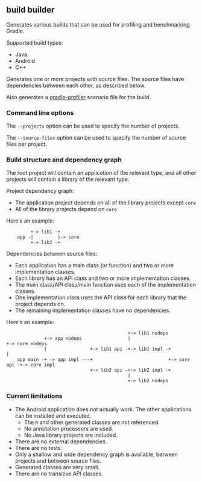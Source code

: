 ## build builder

Generates various builds that can be used for profiling and benchmarking Gradle.

Supported build types:

- Java
- Android
- C++

Generates one or more projects with source files. The source files have dependencies between each other, as described below.

Also generates a [gradle-profiler](https://www.github.com/gradle/gradle-profiler) scenario file for the build.

### Command line options

The `--projects` option can be used to specify the number of projects.

The `--source-files` option can be used to specify the number of source files per project.

### Build structure and dependency graph

The root project will contain an application of the relevant type, and all other projects will contain a library of the relevant type. 

Project dependency graph:

- The application project depends on all of the library projects except `core`
- All of the library projects depend on `core`

Here's an example:

```
         +-> lib1 -+
    app -|         |-> core
         +-> lib2 -+
```
           
Dependencies between source files:

- Each application has a main class (or function) and two or more implementation classes.
- Each library has an API class and two or more implementation classes.
- The main class/API class/main function uses each of the implementation classes.
- One implementation class uses the API class for each library that the project depends on.
- The remaining implementation classes have no dependencies.

Here's an example:

```
                                             +-> lib1 nodeps
              +-> app nodeps                 |                            +-> core nodeps
              |                +-> lib1 api -+-> lib1 impl -+             |
    app main -+ -> app impl ---+                            +-> core api -+-> core impl
                               +-> lib2 api -+-> lib2 impl -+             
                                             |
                                             +-> lib2 nodeps                                                           
```

### Current limitations

- The Android application does not actually work. The other applications can be installed and executed.
    - The `R` and other generated classes are not referenced.
    - No annotation processors are used.
    - No Java library projects are included.
- There are no external dependencies.
- There are no tests.
- Only a shallow and wide dependency graph is available, between projects and between source files.
- Generated classes are very small.
- There are no transitive API classes. 
